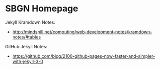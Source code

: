 # SBGN Homepage

Jekyll Kramdown Notes: 

* http://mindspill.net/computing/web-development-notes/kramdown-notes/#tables

GitHub Jekyll Notes:

* https://github.com/blog/2100-github-pages-now-faster-and-simpler-with-jekyll-3-0